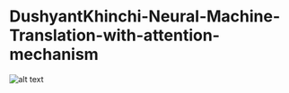 # DushyantKhinchi-Neural-Machine-Translation-with-attention-mechanism

![alt text](https://img1.wsimg.com/isteam/ip/6accb018-0248-4224-8307-a1bd01733c4f/csm_AdobeStock_261996669_fe16272c61.png/:/cr=t:0%25,l:0%25,w:100%25,h:100%25/rs=w:1280)
